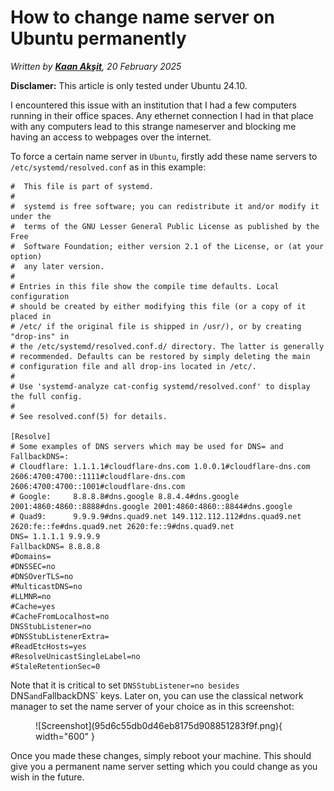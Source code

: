 # How to change name server on Ubuntu permanently

_Written by [**Kaan Akşit**](https://kaanaksit.com), 20 February 2025_

**Disclamer:** This article is only tested under Ubuntu 24.10.

I encountered this issue with an institution that I had a few computers running in their office spaces. Any ethernet connection I had in that place with any computers lead to this strange nameserver and blocking me having an access to webpages over the internet. 

To force a certain name server in `Ubuntu`, firstly add these name servers to `/etc/systemd/resolved.conf` as in this example:

```
#  This file is part of systemd.
#
#  systemd is free software; you can redistribute it and/or modify it under the
#  terms of the GNU Lesser General Public License as published by the Free
#  Software Foundation; either version 2.1 of the License, or (at your option)
#  any later version.
#
# Entries in this file show the compile time defaults. Local configuration
# should be created by either modifying this file (or a copy of it placed in
# /etc/ if the original file is shipped in /usr/), or by creating "drop-ins" in
# the /etc/systemd/resolved.conf.d/ directory. The latter is generally
# recommended. Defaults can be restored by simply deleting the main
# configuration file and all drop-ins located in /etc/.
#
# Use 'systemd-analyze cat-config systemd/resolved.conf' to display the full config.
#
# See resolved.conf(5) for details.

[Resolve]
# Some examples of DNS servers which may be used for DNS= and FallbackDNS=:
# Cloudflare: 1.1.1.1#cloudflare-dns.com 1.0.0.1#cloudflare-dns.com 2606:4700:4700::1111#cloudflare-dns.com 2606:4700:4700::1001#cloudflare-dns.com
# Google:     8.8.8.8#dns.google 8.8.4.4#dns.google 2001:4860:4860::8888#dns.google 2001:4860:4860::8844#dns.google
# Quad9:      9.9.9.9#dns.quad9.net 149.112.112.112#dns.quad9.net 2620:fe::fe#dns.quad9.net 2620:fe::9#dns.quad9.net
DNS= 1.1.1.1 9.9.9.9
FallbackDNS= 8.8.8.8
#Domains=
#DNSSEC=no
#DNSOverTLS=no
#MulticastDNS=no
#LLMNR=no
#Cache=yes
#CacheFromLocalhost=no
DNSStubListener=no
#DNSStubListenerExtra=
#ReadEtcHosts=yes
#ResolveUnicastSingleLabel=no
#StaleRetentionSec=0
```

Note that it is critical to set `DNSStubListener=no besides `DNS` and `FallbackDNS` keys. Later on, you can use the classical network manager to set the name server of your choice as in this screenshot:
<figure markdown>
  ![Screenshot](95d6c55db0d46eb8175d908851283f9f.png){ width="600" }
</figure>

Once you made these changes, simply reboot your machine. This should give you a permanent name server setting which you could change as you wish in the future.

